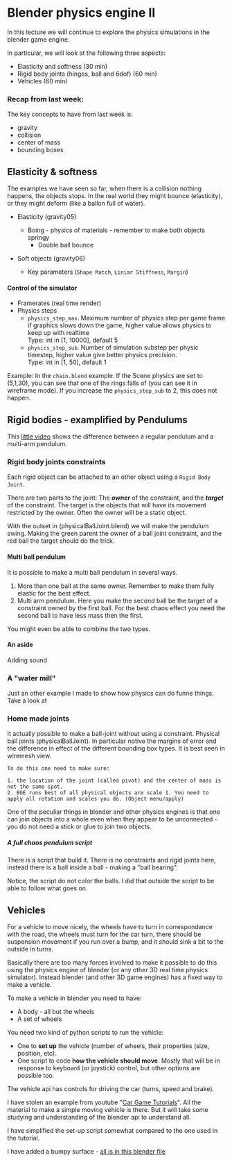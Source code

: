 # Blender physics engine II

In this lecture we will continue to explore the physics simulations in the blender game engine.

In particular, we will look at the following three aspects:

* Elasticity and softness (30 min)
* Rigid body joints (hinges, ball and 6dof) (60 min)
* Vehicles (60 min)

### Recap from last week:
The key concepts to have from last week is:

* gravity
* collision
* center of mass
* bounding boxes

## Elasticity & softness

The examples we have seen so far, when there is a collision nothing happens, the objects stops. In the real world they might bounce (elasticity), or they might deform (like a ballon full of water).

* Elasticity (gravity05)
	* Boing - physics of materials - remember to make both objects springy
		*  Double ball bounce

* Soft objects (gravity06)
	*  Key parameters (`Shape Match`, `Liniar Stiffness`, `Margin`)
	

#### Control of the simulator
* Framerates (real time render)
* Physics steps
	* `physics_step_max`. Maximum number of physics step per game frame if graphics slows down the game, higher value allows physics to keep up with realtime
	<br>Type:	int in [1, 10000], default 5
	* `physics_step_sub`. Number of simulation substep per physic timestep, higher value give better physics precision. <br>
Type:	int in [1, 50], default 1

Example: In the `chain.blend` example. If the Scene physics are set to (5,1,30), you can see that one of the rings falls of (you can see it in wireframe mode). If you increase the `physics_step_sub` to 2, this does not happen.

## Rigid bodies - examplified by Pendulums

This [little video](https://www.youtube.com/watch?v=U39RMUzCjiU) shows the difference between a regular pendulum and a multi-arm pendulum.

### Rigid body joints constraints

Each rigid object can be attached to an other object using a `Rigid Body Joint`. 

There are two parts to the joint:
The ***owner*** of the constraint, and the ***target*** of the constraint. The target is the objects that will have its movement restricted by the owner. Often the owner will be a static object.

With the outset in (physicalBallJoint.blend) we will make the pendulum swing. Making the green parent the owner of a ball joint constraint, and the red ball the target should do the trick.

#### Multi ball pendulum
It is possible to make a multi ball pendulum in several ways. 

1. More than one ball at the same owner. Remember to make them fully elastic for the best effect.
2. Multi arm pendulum. Here you make the second ball be the target of a constraint owned by the first ball. For the best chaos effect you need the second ball to have less mass then the first.

You might even be able to combine the two types.

#### An aside

Adding sound

### A "water mill"
Just an other example I made to show how physics can do funne things. Take a look at 

### Home made joints
It actually possible to make a ball-joint without using a constraint. 
Physical ball joints (physicalBallJoint). In particular notive the margins of error and the difference in effect of the different bounding box types. It is best seen in wiremesh view.

	To do this one need to make sure:
	
	1. the location of the joint (called pivot) and the center of mass is not the same spot.
	2. BGE runs best of all physical objects are scale 1. You need to apply all rotation and scales you do. (Object menu/apply)

One of the peculiar things in blender and other physics engines is that one can join objects into a whole even when they appear to be unconnected - you do not need a stick or glue to join two objects.

##### A full chaos pendulum script

There is a script that build it. There is no constraints and rigid joints here, instead there is a ball inside a ball - making a "ball bearing". 

Notice, the script do not color the balls. I did that outside the script to be able to follow what goes on.


## Vehicles
For a vehicle to move nicely, the wheels have to turn in correspondance with the road, the wheels must turn for the car turn, there should be suspension movement if you run over a bump, and it should sink a bit to the outside in turns.

Basically there are too many forces involved to make it possible to do this using the physics engine of blender (or any other 3D real time physics simulator). Instead blender (and other 3D game engines) has a fixed way to make a vehicle.

To make a vehicle in blender you need to have:

* A body - all but the wheels
* A set of wheels

You need two kind of python scripts to run the vehicle:

* One to **set up** the vehicle (number of wheels, their properties (size, position, etc).
* One script to code **how the vehicle should move**. Mostly that will be in response to keyboard (or joystick) control, but other options are possible too.

The vehicle api has controls for driving the car (turns, speed and brake).

I have stolen an example from youtube "[Car Game Tutorials](http://blender.freemovies.co.uk/car-game-tutorials/)". All the material to make a simple moving vehicle is there. But it will take some studying and understanding of the blender api to understand all.

I have simplified the set-up script somewhat compared to the one used in the tutorial.

I have added a bumpy surface - [all is in this blender file](getStTut7_KOE.blend)

 
